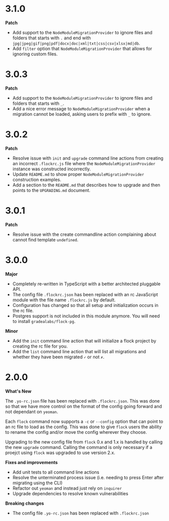 # 3.1.0

**Patch**

- Add support to the `NodeModuleMigrationProvider` to ignore files and folders
  that starts with `.` and end with `jpg|jpeg|gif|png|pdf|docx|doc|xml|txt|css|csv|xlsx|md|db`.
- Add `filter` option that `NodeModuleMigrationProvider` that allows for ignoring
  custom files.

# 3.0.3

**Patch**

- Add support to the `NodeModuleMigrationProvider` to ignore files and folders
  that starts with `_`.
- Add a nice error message to `NodeModuleMigrationProvider` when a migration
  cannot be loaded, asking users to prefix with `_` to ignore.

# 3.0.2

**Patch**

- Resolve issue with `init` and `upgrade` command line actions from creating
  an incorrect `.flockrc.js` file where the `NodeModuleMigrationProvider`
  instance was constructed incorrectly.
- Update `README.md` to show proper `NodeModuleMigrationProvider` construction
  examples.
- Add a section to the `README.md` that describes how to upgrade and then points
  to the `UPGRADING.md` document.

# 3.0.1

**Patch**

- Resolve issue with the create commandline action complaining about cannot
  find template `undefined`.

# 3.0.0

**Major**

- Completely re-written in TypeScript with a better architected pluggable API.
- The config file `.flockrc.json` has been replaced with an rc JavaScript module
  with the file name `.flockrc.js` by default.
- Configuration has changed so that all setup and initialization occurs in the
  rc file.
- Postgres support is not included in this module anymore. You will need to
  install `gradealabs/flock-pg`.

**Minor**

- Add the `init` command line action that will initialize a flock project by
  creating the rc file for you.
- Add the `list` command line action that will list all migrations and whether
  they have been migrated `✓` or not `✗`.

# 2.0.0

**What's New**

The `.yo-rc.json` file has been replaced with `.flockrc.json`. This was done
so that we have more control on the format of the config going forward and not
dependant on `yeoman`.

Each `flock` command now supports a `-c` or `--config` option that can point to
an rc file to load as the config. This was done to give `flock` users the
ability to rename the config and/or move the config wherever they choose.

Upgrading to the new config file from `flock` 0.x and 1.x is handled by calling
the new `upgrade` command. Calling the command is only necessary if a proejct
using `flock` was upgraded to use version 2.x.

**Fixes and improvements**

- Add unit tests to all command line actions
- Resolve the unterminated process issue
  (i.e. needing to press Enter after migrating using the CLI)
- Refactor out `yeoman` and instead just rely on `inquirer`
- Upgrade dependencies to resolve known vulnerabilities

**Breaking changes**

- The config file `.yo-rc.json` has been replaced with `.flockrc.json`
